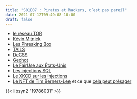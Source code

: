 ```yaml
---
title: "S01E07 : Pirates et hackers, c’est pas pareil"
date: 2021-07-12T09:49:08-10:00
draft: false
---
```


  - [le réseau TOR](https://www.torproject.org/fr/)
  - [Kévin Mitnick](https://fr.wikipedia.org/wiki/Kevin_Mitnick)
  - [Les Phreaking Box](https://en.wikipedia.org/wiki/Phreaking_box)
  - [TAILS](https://tails.boum.org)
  - [DeCSS](https://fr.wikipedia.org/wiki/DeCSS)
  - [Geohot](https://fr.wikipedia.org/wiki/George_Hotz)
  - [Le FairUse aux États-Unis](https://fr.wikipedia.org/wiki/Fair_use)
  - [Les injections SQL](https://fr.wikipedia.org/wiki/Injection_SQL)
  - [Le XKCD sur les injections](https://xkcd.com/327/)
  - [Le NFT de Tim Berners-Lee](https://www.sothebys.com/en/buy/auction/2021/this-changed-everything-source-code-for-www-x-tim-berners-lee-an-nft/source-code-for-the-www) et ce que [cela peut présager](https://www.wired.com/story/www-code-nft-tim-berners-lee-auction/)

{{< libsyn2 "19786031" >}}